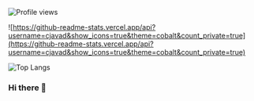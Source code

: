 ![Profile views](https://gpvc.arturio.dev/cjavad)

![https://github-readme-stats.vercel.app/api?username=cjavad&show_icons=true&theme=cobalt&count_private=true](https://github-readme-stats.vercel.app/api?username=cjavad&show_icons=true&theme=cobalt&count_private=true)

![Top Langs](https://github-readme-stats.vercel.app/api/top-langs/?username=cjavad&langs_count=10&layout=compact)

### Hi there 👋

<!--
**cjavad/cjavad** is a ✨ _special_ ✨ repository because its `README.md` (this file) appears on your GitHub profile.

Here are some ideas to get you started:

- 🔭 I’m currently working on ...
- 🌱 I’m currently learning ...
- 👯 I’m looking to collaborate on ...
- 🤔 I’m looking for help with ...
- 💬 Ask me about ...
- 📫 How to reach me: ...
- 😄 Pronouns: ...
- ⚡ Fun fact: ...
-->
